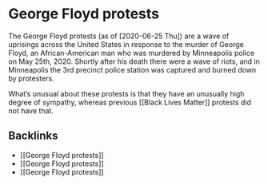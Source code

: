 # George Floyd protests

The George Floyd protests (as of <span class="timestamp-wrapper"><span class="timestamp">[2020-06-25 Thu]</span></span>) are a wave of uprisings across the United States in response to the murder of George Floyd, an African-American man who was murdered by Minneapolis police on May 25th, 2020. Shortly after his death there were a wave of riots, and in Minneapolis the 3rd precinct police station was captured and burned down by protesters.

What&rsquo;s unusual about these protests is that they have an unusually high degree of sympathy, whereas previous [[Black Lives Matter]] protests did not have that.


<a id="orge15fa8b"></a>

## Backlinks

-   [[George Floyd protests]]
-   [[George Floyd protests]]
-   [[George Floyd protests]]
